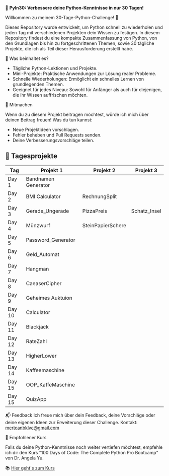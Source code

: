 🌟 **PyIn30: Verbessere deine Python-Kenntnisse in nur 30 Tagen!**


Willkommen zu meinem 30-Tage-Python-Challenge! 🚀

Dieses Repository wurde entwickelt, um Python schnell zu wiederholen und jeden Tag mit verschiedenen Projekten dein Wissen zu festigen.
In diesem Repository findest du eine kompakte Zusammenfassung von Python, von den Grundlagen bis hin zu fortgeschrittenen Themen, sowie 30 tägliche Projekte, die ich als Teil dieser Herausforderung erstellt habe.

🚀 Was beinhaltet es?

- Tägliche Python-Lektionen und Projekte.
- Mini-Projekte: Praktische Anwendungen zur Lösung realer Probleme.
- Schnelle Wiederholungen: Ermöglicht ein schnelles Lernen von grundlegenden Themen.
- Geeignet für jedes Niveau: Sowohl für Anfänger als auch für diejenigen, die ihr Wissen auffrischen möchten.

📌 Mitmachen

Wenn du zu diesem Projekt beitragen möchtest, würde ich mich über deinen Beitrag freuen!
Was du tun kannst:

- Neue Projektideen vorschlagen.
- Fehler beheben und Pull Requests senden.
- Deine Verbesserungsvorschläge teilen.

## 📅 Tagesprojekte

| Tag   | Projekt 1           | Projekt 2         | Projekt 3    |
| ----- | ------------------- | ----------------- | ------------ |
| Day 1 | Bandnamen Generator |                   |              |
| Day 2 | BMI Calculator      | RechnungSplit     |              |
| Day 3 | Gerade_Ungerade     | PizzaPreis        | Schatz_Insel |
| Day 4 | Münzwurf            | SteinPapierSchere |              |
| Day 5 | Password_Generator  |                   |              |
| Day 6 | Geld_Automat        |                   |              |
| Day 7 | Hangman             |                   |              |
| Day 8 | CaeaserCipher       |                   |              |
| Day 9 | Geheimes Auktuion   |                   |              |
| Day 10| Calculator          |                   |              |
| Day 11| Blackjack           |                   |              |
| Day 12| RateZahl            |                   |              |
| Day 13| HigherLower         |                   |              |
| Day 14| Kaffeemaschine      |                   |              |
| Day 15| OOP_KaffeMaschine   |                   |              |
| Day 15| QuizApp             |                   |              |
         

📬 Feedback
Ich freue mich über dein Feedback, deine Vorschläge oder deine eigenen Ideen zur Erweiterung dieser Challenge.
Kontakt: mertcanbklvc@gmail.com

📖 Empfohlener Kurs

Falls du deine Python-Kenntnisse noch weiter vertiefen möchtest, empfehle ich dir den Kurs "100 Days of Code: The Complete Python Pro Bootcamp" von Dr. Angela Yu.

📚 [Hier geht's zum Kurs](https://www.udemy.com/share/103IHM3@14XmkeX34fTVpBfclH0oAYeFe6v05lU5HCmLudU5MU-JQ3K0jWjJrgnOBHZOxhrT/)
